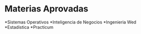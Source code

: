 # Materias Aprovadas

*Sistemas Operativos
*Inteligencia de Negocios
*Ingenieria Wed
*Estadistica
*Practicum
